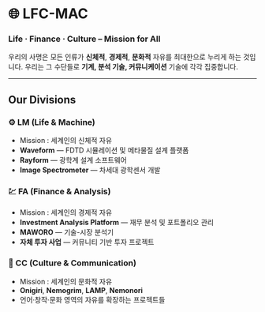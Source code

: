 # 🌐 LFC-MAC

### Life · Finance · Culture – Mission for All

우리의 사명은 모든 인류가 **신체적**, **경제적**, **문화적** 자유를 최대한으로 누리게 하는 것입니다.
우리는 그 수단들로 **기계, 분석 기술, 커뮤니케이션** 기술에 각각 집중합니다.

---

## Our Divisions

### ⚙️ LM (Life & Machine) 
- Mission : 세계인의 신체적 자유
- **Waveform** — FDTD 시뮬레이션 및 메타물질 설계 플랫폼
- **Rayform** — 광학계 설계 소프트웨어
- **Image Spectrometer** — 차세대 광학센서 개발

### 💹 FA (Finance & Analysis) 
- Mission : 세계인의 경제적 자유
- **Investment Analysis Platform** — 재무 분석 및 포트폴리오 관리
- **MAWORO** — 기술-시장 분석기
- **자체 투자 사업** — 커뮤니티 기반 투자 프로젝트

### 🎨 CC (Culture & Communication) 
- Mission : 세계인의 문화적 자유
- **Onigiri**, **Nemogrim**, **LAMP**, **Nemonori**
- 언어·창작·문화 영역의 자유를 확장하는 프로젝트들
